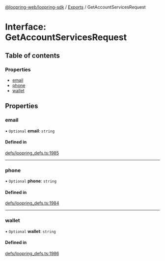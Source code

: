 [@loopring-web/loopring-sdk](../README.md) / [Exports](../modules.md) / GetAccountServicesRequest

# Interface: GetAccountServicesRequest

## Table of contents

### Properties

- [email](GetAccountServicesRequest.md#email)
- [phone](GetAccountServicesRequest.md#phone)
- [wallet](GetAccountServicesRequest.md#wallet)

## Properties

### email

• `Optional` **email**: `string`

#### Defined in

[defs/loopring_defs.ts:1985](https://github.com/Loopring/loopring_sdk/blob/a4b843d/src/defs/loopring_defs.ts#L1985)

___

### phone

• `Optional` **phone**: `string`

#### Defined in

[defs/loopring_defs.ts:1984](https://github.com/Loopring/loopring_sdk/blob/a4b843d/src/defs/loopring_defs.ts#L1984)

___

### wallet

• `Optional` **wallet**: `string`

#### Defined in

[defs/loopring_defs.ts:1986](https://github.com/Loopring/loopring_sdk/blob/a4b843d/src/defs/loopring_defs.ts#L1986)
